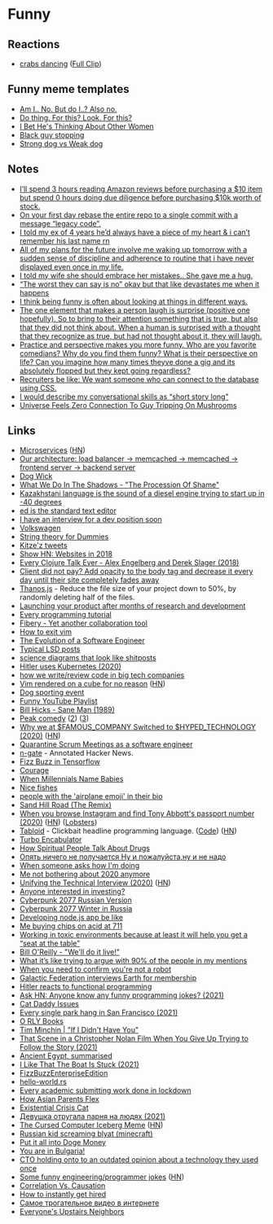 # Funny

## Reactions

- [crabs dancing](https://twitter.com/TaylorLorenz/status/1347693967446429698) ([Full Clip](https://www.youtube.com/watch?v=LDU_Txk06tM))

## Funny meme templates

- [Am I.. No. But do I..? Also no.](https://twitter.com/InternetHippo/status/581955225235292160)
- [Do thing. For this? Look. For this?](https://twitter.com/elonmusk/status/1401493801131298816)
- [I Bet He's Thinking About Other Women](https://imgflip.com/memegenerator/I-Bet-Hes-Thinking-About-Other-Women)
- [Black guy stopping](https://imgflip.com/memegenerator/169798464/black-guy-stopping)
- [Strong dog vs Weak dog](https://imgflip.com/memegenerator/246939379/Strong-dog-vs-weak-dog)

## Notes

- [I’ll spend 3 hours reading Amazon reviews before purchasing a $10 item but spend 0 hours doing due diligence before purchasing $10k worth of stock.](https://twitter.com/RampCapitalLLC/status/1369291155142217736)
- [On your first day rebase the entire repo to a single commit with a message “legacy code”.](https://twitter.com/QuinnyPig/status/1370824822264008709)
- [I told my ex of 4 years he’d always have a piece of my heart & i can’t remember his last name rn](https://twitter.com/MichaelaOkla/status/1371708729519796227)
- [All of my plans for the future involve me waking up tomorrow with a sudden sense of discipline and adherence to routine that i have never displayed even once in my life.](https://twitter.com/rmccarthyjames/status/1318969146898612224)
- [I told my wife she should embrace her mistakes.. She gave me a hug.](https://twitter.com/Dadsaysjokes/status/1376980673353891843)
- [“The worst they can say is no” okay but that like devastates me when it happens](https://twitter.com/ginnyhogan_/status/1380892199991324678)
- [I think being funny is often about looking at things in different ways.](https://www.reddit.com/r/selfimprovement/comments/lym25n/how_do_i_become_funny/)
- [The one element that makes a person laugh is surprise (positive one hopefully). So to bring to their attention something that is true, but also that they did not think about. When a human is surprised with a thought that they recognize as true, but had not thought about it, they will laugh.](https://www.reddit.com/r/selfimprovement/comments/lym25n/how_do_i_become_funny/)
- [Practice and perspective makes you more funny. Who are you favorite comedians? Why do you find them funny? What is their perspective on life? Can you imagine how many times theyve done a gig and its absolutely flopped but they kept going regardless?](https://www.reddit.com/r/selfimprovement/comments/lym25n/how_do_i_become_funny/)
- [Recruiters be like: We want someone who can connect to the database using CSS.](https://twitter.com/towernter/status/1394676801742512130)
- [I would describe my conversational skills as “short story long”](https://twitter.com/ginnyhogan_/status/1396111131211714560)
- [Universe Feels Zero Connection To Guy Tripping On Mushrooms](https://www.reddit.com/r/Drugs/comments/pgtqkn/universe_feels_zero_connection_to_guy_tripping_on/)

## Links

- [Microservices](https://www.youtube.com/watch?v=y8OnoxKotPQ) ([HN](https://news.ycombinator.com/item?id=22796017))
- [Our architecture: load balancer -> memcached -> memcached -> frontend server -> backend server](https://www.youtube.com/watch?v=jlPaby7suOc)
- [Dog Wick](https://www.youtube.com/watch?v=iGpZ9xaQLYQ)
- [What We Do In The Shadows - "The Procession Of Shame"](https://www.youtube.com/watch?v=yy4CN9DVPII)
- [Kazakhstani language is the sound of a diesel engine trying to start up in -40 degrees](https://www.reddit.com/r/funny/comments/ai31gt/kazakhstani_language_is_the_sound_of_a_diesel/)
- [ed is the standard text editor](https://www.gnu.org/fun/jokes/ed-msg.html)
- [I have an interview for a dev position soon](https://www.reddit.com/r/computerscience/comments/818fzf/i_have_an_interview_for_a_developer_position_on/)
- [Volkswagen](https://github.com/auchenberg/volkswagen)
- [String theory for Dummies](http://abstrusegoose.com/272)
- [Kitze'z tweets](http://kitze-tweets.surge.sh/)
- [Show HN: Websites in 2018](https://news.ycombinator.com/item?id=18284910)
- [Every Clojure Talk Ever - Alex Engelberg and Derek Slager (2018)](https://www.youtube.com/watch?v=jlPaby7suOc)
- [Client did not pay? Add opacity to the body tag and decrease it every day until their site completely fades away](https://github.com/kleampa/not-paid)
- [Thanos.js](https://thanosjs.org/) - Reduce the file size of your project down to 50%, by randomly deleting half of the files.
- [Launching your product after months of research and development](https://twitter.com/PottsJustin/status/1186822288756396035)
- [Every programming tutorial](https://www.youtube.com/watch?v=MAlSjtxy5ak)
- [Fibery - Yet another collaboration tool](https://fibery.io/anxiety)
- [How to exit vim](https://github.com/hakluke/how-to-exit-vim)
- [The Evolution of a Software Engineer](https://medium.com/@webseanhickey/the-evolution-of-a-software-engineer-db854689243)
- [Typical LSD posts](https://www.reddit.com/r/LSD/comments/en1jw9/found_this_gem_on_tiktok_and_thought_i_would/)
- [science diagrams that look like shitposts](https://twitter.com/FizzyKai_/status/1217550609160773633)
- [Hitler uses Kubernetes (2020)](https://www.youtube.com/watch?v=9wvEwPLcLcA)
- [how we write/review code in big tech companies](https://www.youtube.com/watch?v=rR4n-0KYeKQ)
- [Vim rendered on a cube for no reason](https://github.com/oakes/vim_cubed) ([HN](https://news.ycombinator.com/item?id=22743267))
- [Dog sporting event](https://twitter.com/MrAndrewCotter/status/1248313303270596610)
- [Funny YouTube Playlist](https://www.youtube.com/playlist?list=PL0nGxteCFLXYK7svEgDwWR1WiTbhBkIi_)
- [Bill Hicks - Sane Man (1989)](https://www.youtube.com/watch?v=kH_tUpcCbrg)
- [Peak comedy](https://twitter.com/hdebeaufort/status/1257316175773437953) ([2](https://twitter.com/Stingrayling/status/1257612102988034049)) ([3](https://twitter.com/mitchambrown/status/1257621384513097729))
- [Why we at $FAMOUS_COMPANY Switched to $HYPED_TECHNOLOGY (2020)](https://saagarjha.com/blog/2020/05/10/why-we-at-famous-company-switched-to-hyped-technology/) ([HN](https://news.ycombinator.com/item?id=23144380))
- [Quarantine Scrum Meetings as a software engineer](https://www.youtube.com/watch?v=V93umbuL4y0)
- [n-gate](http://n-gate.com/) - Annotated Hacker News.
- [Fizz Buzz in Tensorflow](https://joelgrus.com/2016/05/23/fizz-buzz-in-tensorflow/)
- [Courage](https://deprogrammaticaipsum.com/courage/)
- [When Millennials Name Babies](https://www.youtube.com/watch?v=27OzhD4YFcQ)
- [Nice fishes](https://twitter.com/KashWhiteley/status/1280627592060600320)
- [people with the 'airplane emoji' in their bio](https://www.youtube.com/watch?v=h2lKmxj9YGA)
- [Sand Hill Road (The Remix)](https://twitter.com/VCBrags/status/1296772893670604800)
- [When you browse Instagram and find Tony Abbott's passport number (2020)](https://mango.pdf.zone/finding-former-australian-prime-minister-tony-abbotts-passport-number-on-instagram) ([HN](https://news.ycombinator.com/item?id=24488224)) ([Lobsters](https://lobste.rs/s/ecpncq/when_you_browse_instagram_find_former))
- [Tabloid](https://tabloid.vercel.app/) - Clickbait headline programming language. ([Code](https://github.com/thesephist/tabloid)) ([HN](https://news.ycombinator.com/item?id=24578749))
- [Turbo Encabulator](https://www.youtube.com/watch?v=Ac7G7xOG2Ag)
- [How Spiritual People Talk About Drugs](https://www.youtube.com/watch?v=2xRpiczKbas)
- [Опять ничего не получается Ну и пожалуйста,ну и не надо](https://www.youtube.com/watch?v=6HSWn0kEb80)
- [When someone asks how I'm doing](https://twitter.com/yayalexisgay/status/1312914775211421700)
- [Me not bothering about 2020 anymore](https://twitter.com/KarmenJ_97/status/1313210331729203203)
- [Unifying the Technical Interview (2020)](https://aphyr.com/posts/354-unifying-the-technical-interview) ([HN](https://news.ycombinator.com/item?id=24782175))
- [Anyone interested in investing?](https://twitter.com/EmilyKager/status/1318738958675685378)
- [Cyberpunk 2077 Russian Version](https://www.youtube.com/watch?v=LKUbfCYIy4o)
- [Cyberpunk 2077 Winter in Russia](https://www.youtube.com/watch?v=P0qNajA1R2c)
- [Developing node.js app be like](https://twitter.com/nixcraft/status/1326077772117078018)
- [Me buying chips on acid at 711](https://twitter.com/JacobWysocki/status/1326712798882140160)
- [Working in toxic environments because at least it will help you get a “seat at the table”](https://twitter.com/DewaynePerkins/status/1326959219145207808)
- [Bill O'Reilly - "We'll do it live!"](https://www.youtube.com/watch?v=-Gh1lTcwdGY)
- [What it’s like trying to argue with 90% of the people in my mentions](https://twitter.com/MalwareTechBlog/status/1330273227185262592)
- [When you need to confirm you're not a robot](https://twitter.com/5tevieM/status/1333115413291552769)
- [Galactic Federation interviews Earth for membership](https://twitter.com/vinn_ayy/status/1336178629450018817)
- [Hitler reacts to functional programming](https://www.youtube.com/watch?v=ADqLBc1vFwI)
- [Ask HN: Anyone know any funny programming jokes? (2021)](https://news.ycombinator.com/item?id=25850739)
- [Cat Daddy Issues](https://twitter.com/_Glintofsilver/status/1366204627922923521)
- [Every single park hang in San Francisco (2021)](https://twitter.com/yayalexisgay/status/1369346460911734784)
- [O RLY Books](https://twitter.com/zenorocha/status/1370794052497465345)
- [Tim Minchin | "If I Didn't Have You"](https://www.youtube.com/watch?v=UEyJnwPIr4Q)
- [That Scene in a Christopher Nolan Film When You Give Up Trying to Follow the Story (2021)](https://www.youtube.com/watch?v=s2FXfFeRtJo)
- [Ancient Egypt, summarised](https://twitter.com/CSMFHT/status/1333344550866231302)
- [I Like That The Boat Is Stuck (2021)](https://stone-soup.ghost.io/archive/i-like-that-the-boat-is-stuck/)
- [FizzBuzzEnterpriseEdition](https://github.com/EnterpriseQualityCoding/FizzBuzzEnterpriseEdition)
- [hello-world.rs](https://github.com/mTvare6/hello-world.rs)
- [Every academic submitting work done in lockdown](https://twitter.com/salisbot/status/1379876646740713475)
- [How Asian Parents Flex](https://www.youtube.com/watch?v=CIMmK86vNYo)
- [Existential Crisis Cat](https://www.youtube.com/watch?v=pBjU3Ii7lfs)
- [Девушка отругала парня на людях (2021)](https://www.youtube.com/watch?v=F820EN5143M)
- [The Cursed Computer Iceberg Meme](https://suricrasia.online/iceberg/) ([HN](https://news.ycombinator.com/item?id=26766722))
- [Russian kid screaming blyat (minecraft)](https://www.youtube.com/watch?v=Gm5EBnLTG90)
- [Put it all into Doge Money](https://twitter.com/DanOBrienPoker/status/1391601685844291584)
- [You are in Bulgaria!](https://www.youtube.com/watch?v=JW8DNStF3TE)
- [CTO holding onto to an outdated opinion about a technology they used once](https://twitter.com/jaredpalmer/status/1394708179305603074)
- [Some funny engineering/programmer jokes](https://www.powerstream.com/powerhumor.htm) ([HN](https://news.ycombinator.com/item?id=27456349))
- [Correlation Vs. Causation](https://mobile.twitter.com/OdedRechavi/status/1401863182365474822)
- [How to instantly get hired](https://www.youtube.com/watch?v=7Ph3ZCriWAw)
- [Самое трогательное видео в интернете](https://twitter.com/litavrinm/status/1420490937403420674)
- [Everyone's Upstairs Neighbors](https://www.youtube.com/watch?v=4IRB0sxw-YU)
